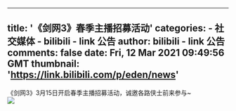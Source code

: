 
---
title: '《剑网3》春季主播招募活动'
categories: 
    - 社交媒体
    - bilibili - link 公告
author: bilibili - link 公告
comments: false
date: Fri, 12 Mar 2021 09:49:56 GMT
thumbnail: 'https://link.bilibili.com/p/eden/news'
---

<div>   
《剑网3》3月15日开启春季主播招募活动，诚邀各路侠士前来参与~<br><img src="https://link.bilibili.com/p/eden/news" referrerpolicy="no-referrer">  
</div>
            